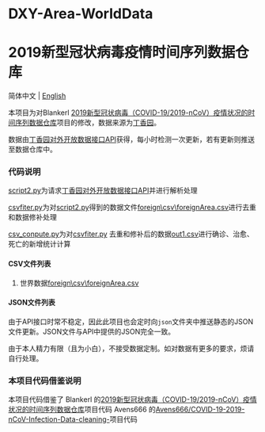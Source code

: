 # DXY-Area-WorldData
# 2019新型冠状病毒疫情时间序列数据仓库

简体中文 | [English](README.en.md)

本项目为对Blankerl [2019新型冠状病毒（COVID-19/2019-nCoV）疫情状况的时间序列数据仓库](https://github.com/BlankerL/DXY-COVID-19-Data)项目的修改，数据来源为[丁香园](https://3g.dxy.cn/newh5/view/pneumonia)。

数据由[丁香园对外开放数据接口API](https://lab.isaaclin.cn/nCoV/api/area)获得，每小时检测一次更新，若有更新则推送至数据仓库中。

### 代码说明
[script2.py](script2.py)为请求[丁香园对外开放数据接口API](https://lab.isaaclin.cn/nCoV/api/area)并进行解析处理

[csvfiter.py](csvfiter.py)为对[script2.py](script2.py)得到的数据文件[foreign\csv\foreignArea.csv](foreign\csv\foreignArea.csv)进行去重和数据修补处理

[csv_conpute.py](csv_conpute.py)为对[csvfiter.py](csvfiter.py) 去重和修补后的数据[out1.csv](out1.csv)进行确诊、治愈、死亡的新增统计计算

#### CSV文件列表
1. 世界数据[foreign\csv\foreignArea.csv](foreign\csv\foreignArea.csv)


#### JSON文件列表
由于API接口时常不稳定，因此此项目也会定时向`json`文件夹中推送静态的JSON文件更新。JSON文件与API中提供的JSON完全一致。

由于本人精力有限（且为小白），不接受数据定制。如对数据有更多的要求，烦请自行处理。

###  本项目代码借鉴说明

本项目代码借鉴了
  Blankerl 的[2019新型冠状病毒（COVID-19/2019-nCoV）疫情状况的时间序列数据仓库](https://github.com/BlankerL/DXY-COVID-19-Data)项目代码
  Avens666 的[Avens666/COVID-19-2019-nCoV-Infection-Data-cleaning-](https://github.com/Avens666/COVID-19-2019-nCoV-Infection-Data-cleaning-)项目代码


